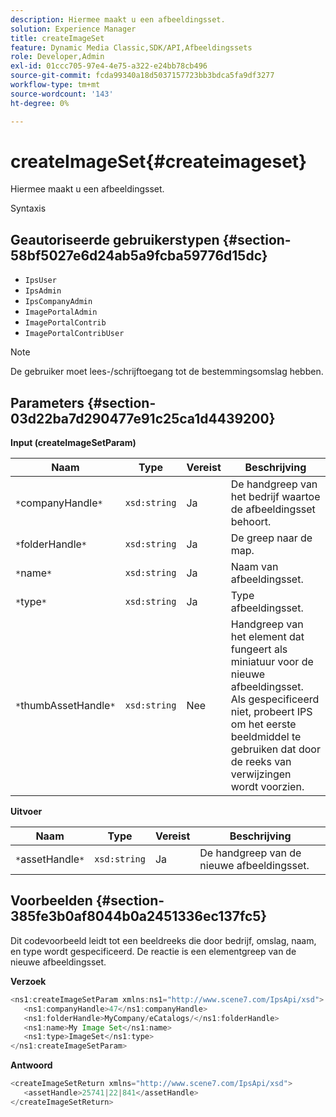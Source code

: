 ```yaml
---
description: Hiermee maakt u een afbeeldingsset.
solution: Experience Manager
title: createImageSet
feature: Dynamic Media Classic,SDK/API,Afbeeldingssets
role: Developer,Admin
exl-id: 01ccc705-97e4-4e75-a322-e24bb78cb496
source-git-commit: fcda99340a18d5037157723bb3bdca5fa9df3277
workflow-type: tm+mt
source-wordcount: '143'
ht-degree: 0%

---
```


# createImageSet{#createimageset}

Hiermee maakt u een afbeeldingsset.

Syntaxis

## Geautoriseerde gebruikerstypen {#section-58bf5027e6d24ab5a9fcba59776d15dc}

* `IpsUser`
* `IpsAdmin`
* `IpsCompanyAdmin`
* `ImagePortalAdmin`
* `ImagePortalContrib`
* `ImagePortalContribUser`

>[!NOTE]
>
>De gebruiker moet lees-/schrijftoegang tot de bestemmingsomslag hebben.

## Parameters {#section-03d22ba7d290477e91c25ca1d4439200}

**Input (createImageSetParam)**

| Naam | Type | Vereist | Beschrijving |
|---|---|---|---|
| `*`companyHandle`*` | `xsd:string` | Ja | De handgreep van het bedrijf waartoe de afbeeldingsset behoort. |
| `*`folderHandle`*` | `xsd:string` | Ja | De greep naar de map. |
| `*`name`*` | `xsd:string` | Ja | Naam van afbeeldingsset. |
| `*`type`*` | `xsd:string` | Ja | Type afbeeldingsset. |
| `*`thumbAssetHandle`*` | `xsd:string` | Nee | Handgreep van het element dat fungeert als miniatuur voor de nieuwe afbeeldingsset. Als gespecificeerd niet, probeert IPS om het eerste beeldmiddel te gebruiken dat door de reeks van verwijzingen wordt voorzien. |

**Uitvoer**

| Naam | Type | Vereist | Beschrijving |
|---|---|---|---|
| `*`assetHandle`*` | `xsd:string` | Ja | De handgreep van de nieuwe afbeeldingsset. |

## Voorbeelden {#section-385fe3b0af8044b0a2451336ec137fc5}

Dit codevoorbeeld leidt tot een beeldreeks die door bedrijf, omslag, naam, en type wordt gespecificeerd. De reactie is een elementgreep van de nieuwe afbeeldingsset.

**Verzoek**

```java
<ns1:createImageSetParam xmlns:ns1="http://www.scene7.com/IpsApi/xsd">
   <ns1:companyHandle>47</ns1:companyHandle>
   <ns1:folderHandle>MyCompany/eCatalogs/</ns1:folderHandle>
   <ns1:name>My Image Set</ns1:name>
   <ns1:type>ImageSet</ns1:type>
</ns1:createImageSetParam>
```

**Antwoord**

```java
<createImageSetReturn xmlns="http://www.scene7.com/IpsApi/xsd">
   <assetHandle>25741|22|841</assetHandle>
</createImageSetReturn>
```
